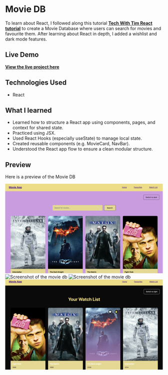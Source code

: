 # Movie DB

To learn about React, I followed along this tutorial [**Tech With Tim React tutorial**](https://www.youtube.com/watch?v=G6D9cBaLViA&t=1201s) to create a Movie Database where users can search for movies and favourite them. After learning about React in depth, I added a wishlist and dark mode features.

## Live Demo

[**View the live project here**](https://aimei60.github.io/movie-db/)

## Technologies Used

- React

## What I learned 

- Learned how to structure a React app using components, pages, and context for shared state.
- Practiced using JSX.
- Used React Hooks (especially useState) to manage local state.
- Created reusable components (e.g. MovieCard, NavBar).
- Understood the React app flow to ensure a clean modular structure.

## Preview

Here is a preview of the Movie DB

![Screenshot of the movie db](/frontend/src/screenshots/s1.png)
![Screenshot of the movie db](/frontend/src/screenshots//s2.png)
![Screenshot of the movie db](/frontend/src/screenshots//s3.png)
![Screenshot of the movie db](/frontend/src/screenshots//s4.png)
